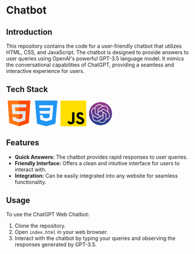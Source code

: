 # Chatbot 

## Introduction

This repository contains the code for a user-friendly chatbot that utilizes HTML, CSS, and JavaScript. The chatbot is designed to provide answers to user queries using OpenAI's powerful GPT-3.5 language model. It mimics the conversational capabilities of ChatGPT, providing a seamless and interactive experience for users.

## Tech Stack

<div align="left">
  <img alt="HTML5" src="img/html.png" height="70" width="70"/>
  <img alt="CSS3" src="img/css.png" height="70" width="70"/> 
  <img alt="JavaScript" src="img/js.png" height="70" width="70"/>
  <img alt="OpenAI API" src="img/ai.png" height="70" width="70"/>
  
</div>

## Features

- **Quick Answers:** The chatbot provides rapid responses to user queries.
- **Friendly Interface:** Offers a clean and intuitive interface for users to interact with.
- **Integration:** Can be easily integrated into any website for seamless functionality.

## Usage

To use the ChatGPT Web Chatbot:
1. Clone the repository.
2. Open `index.html` in your web browser.
3. Interact with the chatbot by typing your queries and observing the responses generated by GPT-3.5.
